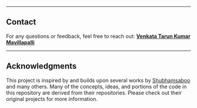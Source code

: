 

---
## Contact
For any questions or feedback, feel free to reach out: [**Venkata Tarun Kumar Mavillapalli**](https://www.linkedin.com/in/venkata-tarun-kumar-mavillapalli-967b4613a)

---

## Acknowledgments
This project is inspired by and builds upon several works by [Shubhamsaboo](https://github.com/Shubhamsaboo) and many others.
Many of the concepts, ideas, and portions of the code in this repository are derived from their repositories. Please check out their original projects for more information.
